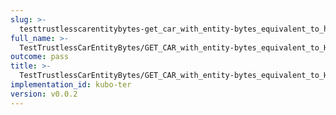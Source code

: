 ```yaml
---
slug: >-
  testtrustlesscarentitybytes-get_car_with_entity-bytes_equivalent_to_http_suffix_range_request_for_part_of_a_file_(format-car)-header_content-type
full_name: >-
  TestTrustlessCarEntityBytes/GET_CAR_with_entity-bytes_equivalent_to_HTTP_Suffix_Range_Request_for_part_of_a_file_(format=car)/Header_Content-Type
outcome: pass
title: >-
  TestTrustlessCarEntityBytes/GET_CAR_with_entity-bytes_equivalent_to_HTTP_Suffix_Range_Request_for_part_of_a_file_(format=car)/Header_Content-Type
implementation_id: kubo-ter
version: v0.0.2
---
```


